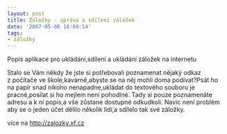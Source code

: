 ```yaml
---
layout: post
title: Záložky - správa a sdílení záložek
date: '2007-05-06 16:04:14'
tags:
- záložky
---
```


Popis aplikace pro ukládání,sdílení a ukládání záložek na
internetu


<p>Stalo se Vám někdy že jste si potřebovali poznamenat nějaký odkaz
z počítače ve škole,kavárně,abyste se na něj mohli doma
podívat?Psát ho na papír snad nikoho nenapadne,ukládat do textového
souboru je pracné,posílat si ho mejlem není pohodlné. Tady si pouze
poznamenáte adresu a k ní popis,a vše zůstane dostupné odkudkoli.
Navíc není problém aby se o jeden účet dělilo několik lidí,a
sdílelo tak své záložky.</p>

<p>více na <a href="http://zalozky.xf.cz">http://zalozky.xf.cz</a></p>


